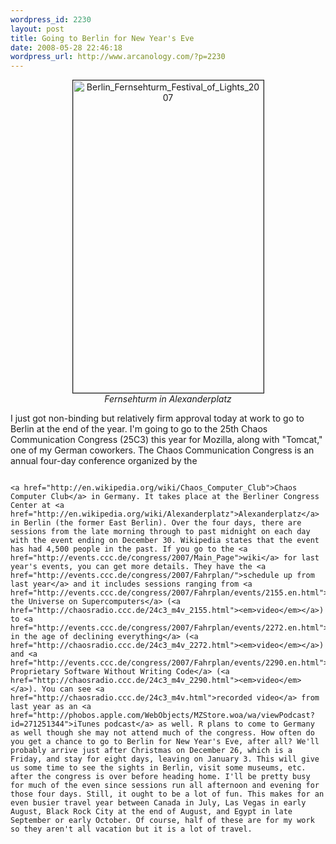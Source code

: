 ```yaml
--- 
wordpress_id: 2230
layout: post
title: Going to Berlin for New Year's Eve
date: 2008-05-28 22:46:18
wordpress_url: http://www.arcanology.com/?p=2230
---
```

<p align="center">
                                                                                                                                                                                                                                                                                                                                                                                                                                                                                                                                                                                                                                                                                                                                                                                                                                                                                                        <a href="http://www.flickr.com/photos/albill/2532538035/" title="Berlin_Fernsehturm_Festival_of_Lights_2007 by albill, on Flickr"><img src="http://farm3.static.flickr.com/2125/2532538035_fe13c3fbdc.jpg" border="1" width="305" height="500" alt="Berlin_Fernsehturm_Festival_of_Lights_2007" /></a><br /><em>Fernsehturm in Alexanderplatz</em>
                                                                                                                                                                                                                                                                                                                                                                                                                                                                                                                                                                                                                                                                                                                                                                                                                                                                                                      </p> I just got non-binding but relatively firm approval today at work to go to Berlin at the end of the year. I'm going to go to the 25th Chaos Communication Congress (25C3) this year for Mozilla, along with "Tomcat," one of my German coworkers. The Chaos Communication Congress is an annual four-day conference organized by the 
                                                                                                                                                                                                                                                                                                                                                                                                                                                                                                                                                                                                                                                                                                                                                                                                                                                                                                      
                                                                                                                                                                                                                                                                                                                                                                                                                                                                                                                                                                                                                                                                                                                                                                                                                                                                                                      <a href="http://en.wikipedia.org/wiki/Chaos_Computer_Club">Chaos Computer Club</a> in Germany. It takes place at the Berliner Congress Center at <a href="http://en.wikipedia.org/wiki/Alexanderplatz">Alexanderplatz</a> in Berlin (the former East Berlin). Over the four days, there are sessions from the late morning through to past midnight on each day with the event ending on December 30. Wikipedia states that the event has had 4,500 people in the past. If you go to the <a href="http://events.ccc.de/congress/2007/Main_Page">wiki</a> for last year's events, you can get more details. They have the <a href="http://events.ccc.de/congress/2007/Fahrplan/">schedule up from last year</a> and it includes sessions ranging from <a href="http://events.ccc.de/congress/2007/Fahrplan/events/2155.en.html">Simulating the Universe on Supercomputers</a> (<a href="http://chaosradio.ccc.de/24c3_m4v_2155.html"><em>video</em></a>) to <a href="http://events.ccc.de/congress/2007/Fahrplan/events/2272.en.html">Hacking in the age of declining everything</a> (<a href="http://chaosradio.ccc.de/24c3_m4v_2272.html"><em>video</em></a>) and <a href="http://events.ccc.de/congress/2007/Fahrplan/events/2290.en.html">Overtaking Proprietary Software Without Writing Code</a> (<a href="http://chaosradio.ccc.de/24c3_m4v_2290.html"><em>video</em></a>). You can see <a href="http://chaosradio.ccc.de/24c3_m4v.html">recorded video</a> from last year as an <a href="http://phobos.apple.com/WebObjects/MZStore.woa/wa/viewPodcast?id=271251344">iTunes podcast</a> as well. R plans to come to Germany as well though she may not attend much of the congress. How often do you get a chance to go to Berlin for New Year's Eve, after all? We'll probably arrive just after Christmas on December 26, which is a Friday, and stay for eight days, leaving on January 3. This will give us some time to see the sights in Berlin, visit some museums, etc. after the congress is over before heading home. I'll be pretty busy for much of the even since sessions run all afternoon and evening for those four days. Still, it ought to be a lot of fun. This makes for an even busier travel year between Canada in July, Las Vegas in early August, Black Rock City at the end of August, and Egypt in late September or early October. Of course, half of these are for my work so they aren't all vacation but it is a lot of travel.